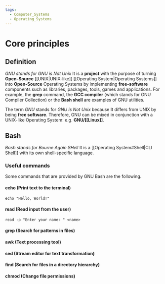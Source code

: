 ```yaml
---
tags:
  - Computer_Systems
  - Operating_Systems
---
```

# Core principles
## Definition
_GNU stands for GNU is Not Unix_
It is a **project** with the purpose of turning **Open-Source** [[UNIX|UNIX-like]] [[Operating System|Operating Systems]] into **Open-Source** Operating Systems by implementing **free-software** components such as libraries, packages, tools, games and applications. For example, the **grep** command, the **GCC compiler** (which stands for GNU Compiler Collection) or the **Bash shell** are examples of GNU utilities.

The term _GNU_ stands for _GNU is Not Unix_ because It differs from UNIX by being **free software**.
Therefore, GNU can be mixed in conjunction with a UNIX-like Operating System: e.g. **GNU/[[Linux]]**.
## Bash
_Bash stands for Bourne Again SHell_
It is a [[Operating System#Shell|CLI Shell]] with its own shell-specific language.
### Useful commands
Some commands that are provided by GNU Bash are the following.
#### echo (Print text to the terminal)
```shell
echo "Hello, World!"
```
#### read (Read input from the user)
```shell
read -p "Enter your name: " <name>
```
#### grep (Search for patterns in files)
#### awk (Text processing tool)
#### sed (Stream editor for text transformation)
#### find (Search for files in a directory hierarchy)
#### chmod (Change file permissions)
